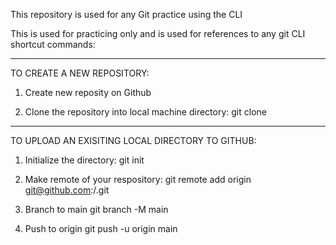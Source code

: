This repository is used for any Git practice using the CLI

This is used for practicing only and is used for references to any git CLI 
shortcut commands:

---------------------------
TO CREATE A NEW REPOSITORY:


1. Create new reposity on Github

2. Clone the repository into local machine directory: 
	git clone <URL>


-----------------------------
TO UPLOAD AN EXISITING LOCAL  DIRECTORY TO GITHUB:

1. Initialize the directory: 
	git init

2. Make remote of your respository: 
	git remote add origin 
git@github.com:<USERNAME>/<REPOSITORY>.git

3. Branch to main
	git branch -M main

4. Push to origin
	git push -u origin main
